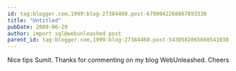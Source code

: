 ```yaml
---
id: tag:blogger.com,1999:blog-27384460.post-6790042268867893330
title: "Untitled"
pubDate: 2009-06-29
author: import sql@webunleashed post
parent_id: tag:blogger.com,1999:blog-27384460.post-5430582065668541030
---
```


Nice tips Sumit. Thanks for commenting on my blog WebUnleashed. 
Cheers